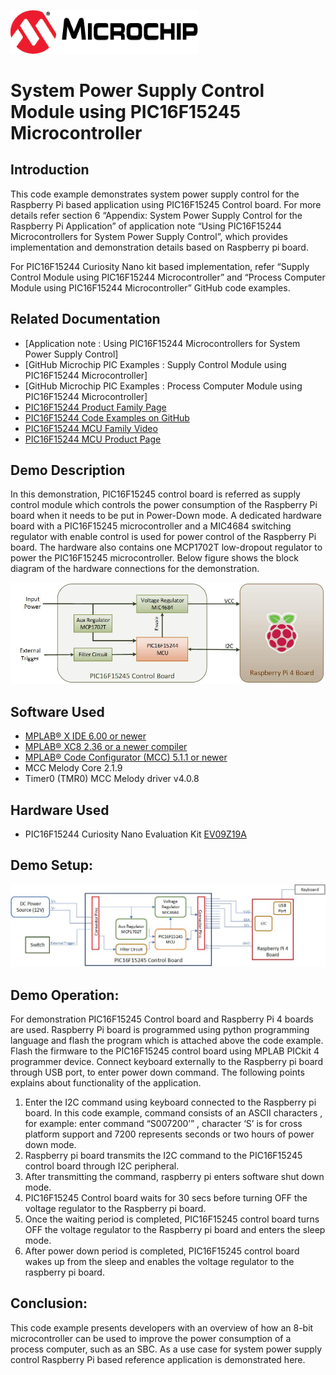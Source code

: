 <!-- Please do not change this html logo with link -->
<a href="https://www.microchip.com" rel="nofollow"><img src="images/microchip.png" alt="MCHP" width="300"/></a>

# System Power Supply Control Module using PIC16F15245 Microcontroller

## Introduction

This code example demonstrates system power supply control for the Raspberry Pi based application using PIC16F15245 Control board. For more details refer section 6 “Appendix: System Power Supply Control for the Raspberry Pi Application” of application note “Using PIC16F15244 Microcontrollers for System Power Supply Control”, which provides implementation and demonstration details based on Raspberry pi board.

For PIC16F15244 Curiosity Nano kit based implementation, refer “Supply Control Module using PIC16F15244 Microcontroller” and “Process Computer Module using PIC16F15244 Microcontroller” GitHub code examples. 

## Related Documentation

- [Application note : Using PIC16F15244 Microcontrollers for System Power Supply Control]
- [GitHub Microchip PIC Examples : Supply Control Module using PIC16F15244 Microcontroller]
- [GitHub Microchip PIC Examples : Process Computer Module using PIC16F15244 Microcontroller]
- [PIC16F15244 Product Family Page](https://www.microchip.com/en-us/products/microcontrollers-and-microprocessors/8-bit-mcus/pic-mcus/pic16f15244)
- [PIC16F15244 Code Examples on GitHub](https://github.com/microchip-pic-avr-examples?q=pic16f15244&type=&language=&sort=)
- [PIC16F15244 MCU Family Video](https://www.youtube.com/watch?v=nHLv3Th-o-s)
- [PIC16F15244 MCU Product Page](https://www.microchip.com/en-us/product/PIC16F15244)

## Demo Description

In this demonstration, PIC16F15245 control board is referred as supply control module which controls the power consumption of the Raspberry Pi board when it needs to be put in Power-Down mode. A dedicated hardware board with a PIC16F15245 microcontroller and a MIC4684 switching regulator with enable control is used for power control of the Raspberry Pi board. The hardware also contains one MCP1702T low-dropout regulator to power the PIC16F15245 microcontroller. Below figure shows the block diagram of the hardware connections for the demonstration.

<p align="center">
  <img width=auto height=auto src="images/blockdiagram.jpg">
</p>

## Software Used

- [MPLAB® X IDE 6.00 or newer](http://www.microchip.com/mplab/mplab-x-ide)
- [MPLAB® XC8 2.36 or a newer compiler](http://www.microchip.com/mplab/compilers)
- [MPLAB® Code Configurator (MCC) 5.1.1 or newer](https://www.microchip.com/mplab/mplab-code-configurator)
- MCC Melody Core 2.1.9
- Timer0 (TMR0) MCC Melody driver v4.0.8


## Hardware Used

- PIC16F15244 Curiosity Nano Evaluation Kit [EV09Z19A](https://www.microchip.com/en-us/development-tool/EV09Z19A)

## Demo Setup:

<p align="center">
  <img width=auto height=auto src="images/demo-setup.jpg">
</p>

## Demo Operation:

For demonstration PIC16F15245 Control board and Raspberry Pi 4 boards are used. Raspberry Pi board is programmed using python programming language and flash the program which is attached above the code example. Flash the firmware to the PIC16F15245 control board using MPLAB PICkit 4 programmer device. Connect keyboard externally to the Raspberry pi board through USB port, to enter power down command. The following points explains about functionality of the application.
1.	Enter the I2C command using keyboard connected to the Raspberry pi board. In this code example, command consists of an ASCII characters , for example: enter command  “S007200’” , character ‘S’ is for cross platform support and 7200 represents seconds or two hours of power down mode.
2.	Raspberry pi board transmits the I2C command to the PIC16F15245 control board through I2C peripheral.
3.	After transmitting the command, raspberry pi enters software shut down mode. 
4.	PIC16F15245 Control board waits for 30 secs before turning OFF the voltage regulator to the Raspberry pi board. 
5.	Once the waiting period is completed, PIC16F15245 control board turns OFF the voltage regulator to the Raspberry pi board and enters the sleep mode.
6.	After power down period is completed, PIC16F15245 control board wakes up from the sleep and enables the voltage regulator to the raspberry pi board.


## Conclusion:

This code example presents developers with an overview of how an 8-bit microcontroller can be used to improve the power consumption of a process computer, such as an SBC. As a use case for system power supply control Raspberry Pi based reference application is demonstrated here. 


 
